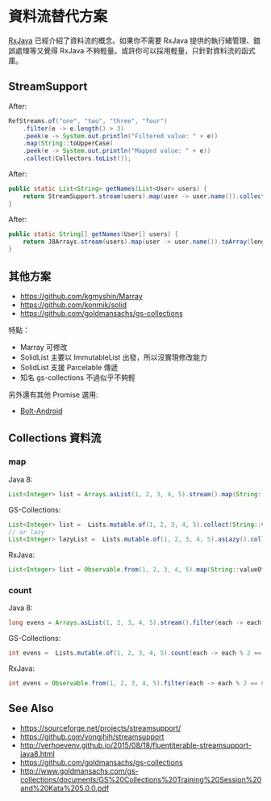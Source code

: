 # 資料流替代方案

[RxJava](RxJava) 已經介紹了資料流的概念。如果你不需要 RxJava  提供的執行緒管理、錯誤處理等又覺得 RxJava 不夠輕量。或許你可以採用輕量，只針對資料流的函式庫。

## StreamSupport

After:

```java
RefStreams.of("one", "two", "three", "four")
    .filter(e -> e.length() > 3)
    .peek(e -> System.out.println("Filtered value: " + e))
    .map(String::toUpperCase)
    .peek(e -> System.out.println("Mapped value: " + e))
    .collect(Collectors.toList());
```

After:

```java
public static List<String> getNames(List<User> users) {
    return StreamSupport.stream(users).map(user -> user.name()).collect(Collectors.toList());
}
```

After:

```java
public static String[] getNames(User[] users) {
    return J8Arrays.stream(users).map(user -> user.name()).toArray(length -> new String[length]);
}
```

## 其他方案

* https://github.com/kgmyshin/Marray
* https://github.com/konmik/solid
* https://github.com/goldmansachs/gs-collections

特點：

* Marray 可修改
* SolidList 主要以 ImmutableList 出發，所以沒實現修改能力
* SolidList 支援 Parcelable 傳遞
* 知名 gs-collections 不過似乎不夠輕

另外還有其他 Promise 選用:

* [Bolt-Android](bolts-android.md)

## Collections 資料流

### map

Java 8:

```java
List<Integer> list = Arrays.asList(1, 2, 3, 4, 5).stream().map(String::valueOf).collect(Collectors.toList());
```

GS-Collections:

```java
List<Integer> list =  Lists.mutable.of(1, 2, 3, 4, 5).collect(String::valueOf).toList();
// or lazy
List<Integer> lazyList =  Lists.mutable.of(1, 2, 3, 4, 5).asLazy().collect(String::valueOf).toList();
```

RxJava:

```java
List<Integer> list = Observable.from(1, 2, 3, 4, 5).map(String::valueOf).toList().toBlocking().single();
```

### count

Java 8:

```java
long evens = Arrays.asList(1, 2, 3, 4, 5).stream().filter(each -> each % 2 == 0).count();
```

GS-Collections:

```java
int evens =  Lists.mutable.of(1, 2, 3, 4, 5).count(each -> each % 2 == 0);
```

RxJava:

```java
int evens = Observable.from(1, 2, 3, 4, 5).filter(each -> each % 2 == 0).count().toBlocking().single();
```

## See Also

* https://sourceforge.net/projects/streamsupport/
* https://github.com/yongjhih/streamsupport
* http://verhoevenv.github.io/2015/08/18/fluentiterable-streamsupport-java8.html
* https://github.com/goldmansachs/gs-collections
* http://www.goldmansachs.com/gs-collections/documents/GS%20Collections%20Training%20Session%20and%20Kata%205.0.0.pdf

